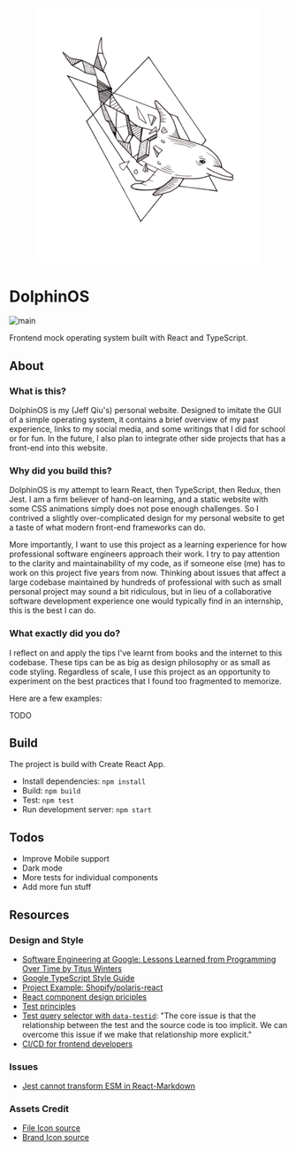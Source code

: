 <div align="center">
<img width="400" src="https://github.com/jzfqiu/DolphinOS/raw/main/src/assets/geometric-dolphin-clear.png" alt="Geometric Dolphin" />
</div>

# DolphinOS

![main](https://github.com/jzfqiu/DolphinOS/actions/workflows/node.js.yml/badge.svg)

Frontend mock operating system built with React and TypeScript.

## About

### What is this?

DolphinOS is my (Jeff Qiu's) personal website. Designed to imitate the GUI of a simple operating system, it contains a brief overview of my past experience, links to my social media, and some writings that I did for school or for fun. In the future, I also plan to integrate other side projects that has a front-end into this website.  

### Why did you build this?

DolphinOS is my attempt to learn React, then TypeScript, then Redux, then Jest. I am a firm believer of hand-on learning, and a static website with some CSS animations simply does not pose enough challenges. So I contrived a slightly over-complicated design for my personal website to get a taste of what modern front-end frameworks can do.

More importantly, I want to use this project as a learning experience for how professional software engineers approach their work. I try to pay attention to the clarity and maintainability of my code, as if someone else (me) has to work on this project five years from now. Thinking about issues that affect a large codebase maintained by hundreds of professional with such as small personal project may sound a bit ridiculous, but in lieu of a collaborative software development experience one would typically find in an internship, this is the best I can do.

### What exactly did you do?

I reflect on and apply the tips I've learnt from books and the internet to this codebase. These tips can be as big as design philosophy or as small as code styling. Regardless of scale, I use this project as an opportunity to experiment on the best practices that I found too fragmented to memorize.

Here are a few examples:

TODO

<!-- 
- **Follow style guides and best practices**
- **Reflect on design choices**
- **Learn from real-world examples**

Sometimes doing things dynamically can be confusing. For example, fetching a list of programs from `FolderData` type data in `appData.json` could lead to runtime error in weird places, if the program is listed in the folder but does not exist in the data:

```typescript
    TypeError: Cannot read properties of undefined (reading 'type')

      88 | // Link type contents are handled in Folder component
      89 | export function buildContent(appData: AppData, mobile = false) {
    > 90 |      switch (appData.type) {
         |                      ^
      91 |              case "Markdown":
      92 |                      return <Markdown appData={appData as FileData} />;
      93 |              case "Folder":
```
 -->


## Build

The project is build with Create React App.

- Install dependencies: `npm install`
- Build: `npm build`
- Test: `npm test`
- Run development server: `npm start`

## Todos

- Improve Mobile support
- Dark mode
- More tests for individual components
- Add more fun stuff

## Resources

### Design and Style

- [Software Engineering at Google: Lessons Learned from Programming Over Time by Titus Winters](https://www.amazon.com/Software-Engineering-Google-Lessons-Programming/dp/1492082791)
- [Google TypeScript Style Guide](https://google.github.io/styleguide/tsguide.html)
- [Project Example: Shopify/polaris-react](https://github.com/Shopify/polaris/tree/main/polaris-react)
- [React component design priciples](https://overreacted.io/writing-resilient-components/)
- [Test principles](https://kentcdodds.com/blog/write-tests)
- [Test query selector with `data-testid`](https://kentcdodds.com/blog/making-your-ui-tests-resilient-to-change): "The core issue is that the relationship between the test and the source code is too implicit. We can overcome this issue if we make that relationship more explicit." 
- [CI/CD for frontend developers](https://blog.maximeheckel.com/posts/guide-to-cicd-for-frontend-developers/)

### Issues

- [Jest cannot transform ESM in React-Markdown](https://github.com/facebook/create-react-app/issues/11946)

### Assets Credit

- [File Icon source](https://www.flaticon.com/packs/technology-icon-collection/)
- [Brand Icon source](https://simpleicons.org/)
